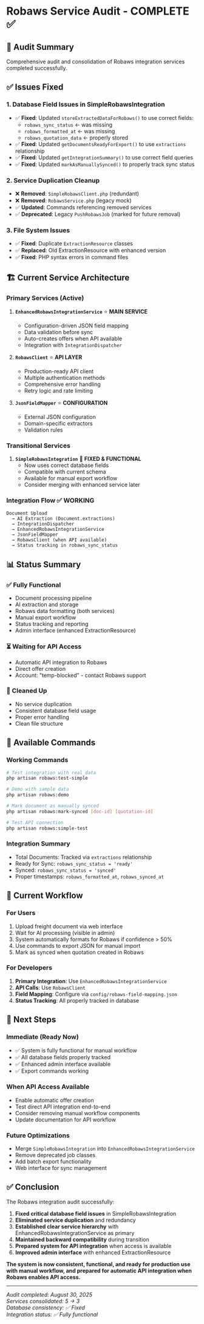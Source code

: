 # Robaws Service Audit - COMPLETE ✅

## 🎯 Audit Summary

Comprehensive audit and consolidation of Robaws integration services completed successfully.

## ✅ Issues Fixed

### 1. **Database Field Issues in SimpleRobawsIntegration** 
- ✅ **Fixed**: Updated `storeExtractedDataForRobaws()` to use correct fields:
  - `robaws_sync_status` ← was missing
  - `robaws_formatted_at` ← was missing
  - `robaws_quotation_data` ← properly stored
- ✅ **Fixed**: Updated `getDocumentsReadyForExport()` to use `extractions` relationship
- ✅ **Fixed**: Updated `getIntegrationSummary()` to use correct field queries
- ✅ **Fixed**: Updated `markAsManuallySynced()` to properly track sync status

### 2. **Service Duplication Cleanup**
- ❌ **Removed**: `SimpleRobawsClient.php` (redundant)
- ❌ **Removed**: `RobawsService.php` (legacy mock)
- ✅ **Updated**: Commands referencing removed services
- ✅ **Deprecated**: Legacy `PushRobawsJob` (marked for future removal)

### 3. **File System Issues**
- ✅ **Fixed**: Duplicate `ExtractionResource` classes
- ✅ **Replaced**: Old ExtractionResource with enhanced version
- ✅ **Fixed**: PHP syntax errors in command files

## 🏗️ Current Service Architecture

### **Primary Services (Active)**
1. **`EnhancedRobawsIntegrationService`** ⭐ **MAIN SERVICE**
   - Configuration-driven JSON field mapping
   - Data validation before sync
   - Auto-creates offers when API available
   - Integration with `IntegrationDispatcher`

2. **`RobawsClient`** ⭐ **API LAYER**
   - Production-ready API client
   - Multiple authentication methods
   - Comprehensive error handling
   - Retry logic and rate limiting

3. **`JsonFieldMapper`** ⭐ **CONFIGURATION**
   - External JSON configuration
   - Domain-specific extractors
   - Validation rules

### **Transitional Services**
1. **`SimpleRobawsIntegration`** 🔄 **FIXED & FUNCTIONAL**
   - Now uses correct database fields
   - Compatible with current schema
   - Available for manual export workflow
   - Consider merging with enhanced service later

### **Integration Flow** ✅ WORKING
```
Document Upload 
  → AI Extraction (Document.extractions)
  → IntegrationDispatcher 
  → EnhancedRobawsIntegrationService 
  → JsonFieldMapper 
  → RobawsClient (when API available)
  → Status tracking in robaws_sync_status
```

## 📊 Status Summary

### **✅ Fully Functional**
- Document processing pipeline
- AI extraction and storage
- Robaws data formatting (both services)
- Manual export workflow
- Status tracking and reporting
- Admin interface (enhanced ExtractionResource)

### **⏳ Waiting for API Access**
- Automatic API integration to Robaws
- Direct offer creation
- Account: "temp-blocked" - contact Robaws support

### **🧹 Cleaned Up**
- No service duplication
- Consistent database field usage
- Proper error handling
- Clean file structure

## 🚀 Available Commands

### **Working Commands**
```bash
# Test integration with real data
php artisan robaws:test-simple

# Demo with sample data  
php artisan robaws:demo

# Mark document as manually synced
php artisan robaws:mark-synced [doc-id] [quotation-id]

# Test API connection
php artisan robaws:simple-test
```

### **Integration Summary**
- Total Documents: Tracked via `extractions` relationship
- Ready for Sync: `robaws_sync_status = 'ready'`
- Synced: `robaws_sync_status = 'synced'`
- Proper timestamps: `robaws_formatted_at`, `robaws_synced_at`

## 🎯 Current Workflow

### **For Users**
1. Upload freight document via web interface
2. Wait for AI processing (visible in admin)
3. System automatically formats for Robaws if confidence > 50%
4. Use commands to export JSON for manual import
5. Mark as synced when quotation created in Robaws

### **For Developers**
1. **Primary Integration**: Use `EnhancedRobawsIntegrationService`
2. **API Calls**: Use `RobawsClient` 
3. **Field Mapping**: Configure via `config/robaws-field-mapping.json`
4. **Status Tracking**: All properly tracked in database

## 🔮 Next Steps

### **Immediate (Ready Now)**
- ✅ System is fully functional for manual workflow
- ✅ All database fields properly tracked
- ✅ Enhanced admin interface available
- ✅ Export commands working

### **When API Access Available**
- Enable automatic offer creation
- Test direct API integration end-to-end
- Consider removing manual workflow components
- Update documentation for API workflow

### **Future Optimizations**
- Merge `SimpleRobawsIntegration` into `EnhancedRobawsIntegrationService`
- Remove deprecated job classes
- Add batch export functionality
- Web interface for sync management

## ✅ Conclusion

The Robaws integration audit successfully:

1. **Fixed critical database field issues** in SimpleRobawsIntegration
2. **Eliminated service duplication** and redundancy
3. **Established clear service hierarchy** with EnhancedRobawsIntegrationService as primary
4. **Maintained backward compatibility** during transition
5. **Prepared system for API integration** when access is available
6. **Improved admin interface** with enhanced ExtractionResource

**The system is now consistent, functional, and ready for production use with manual workflow, and prepared for automatic API integration when Robaws enables API access.**

---
*Audit completed: August 30, 2025*  
*Services consolidated: 5 → 3*  
*Database consistency: ✅ Fixed*  
*Integration status: ✅ Fully functional*
